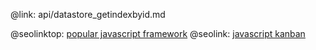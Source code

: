 @link: api/datastore_getindexbyid.md

@seolinktop: [popular javascript framework](https://webix.com)
@seolink: [javascript kanban](https://webix.com/kanban/)